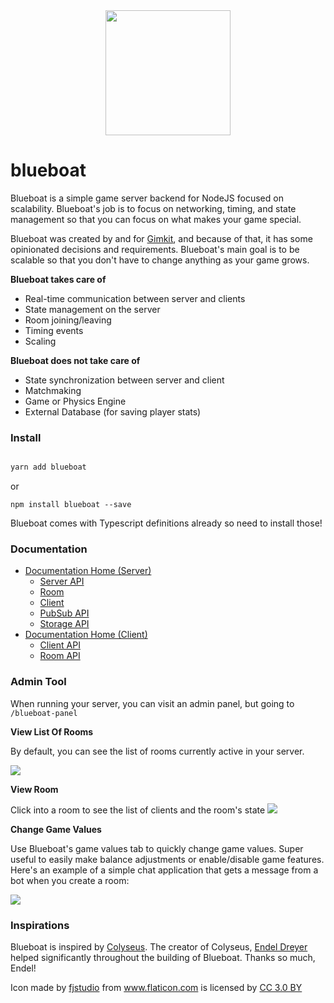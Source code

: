 <div align='center'>
  <img width="200px" src='https://image.flaticon.com/icons/svg/947/947077.svg'>
</div>

# blueboat

Blueboat is a simple game server backend for NodeJS focused on scalability. Blueboat's job is to focus on networking, timing, and state management so that you can focus on what makes your game special. 

Blueboat was created by and for [Gimkit](https://www.gimkit.com), and because of that, it has some opinionated decisions and requirements. Blueboat's main goal is to be scalable so that you don't have to change anything as your game grows.

**Blueboat takes care of**
* Real-time communication between server and clients
* State management on the server   
* Room joining/leaving
* Timing events
* Scaling

**Blueboat does not take care of**
* State synchronization between server and client
* Matchmaking
* Game or Physics Engine
* External Database (for saving player stats)

### Install
```bash

yarn add blueboat
```

or

```
npm install blueboat --save
```

Blueboat comes with Typescript definitions already so need to install those!


### Documentation
* [Documentation Home (Server)](https://github.com/gimkit/blueboat/wiki)
  * [Server API](https://github.com/gimkit/blueboat/wiki/Server-API)
  * [Room](https://github.com/gimkit/blueboat/wiki/Room)
  * [Client](https://github.com/gimkit/blueboat/wiki/Client)
  * [PubSub API](https://github.com/gimkit/blueboat/wiki/Pubsub-API)
  * [Storage API](https://github.com/gimkit/blueboat/wiki/Storage-API)
* [Documentation Home (Client)](https://github.com/gimkit/blueboat-client/wiki)
  * [Client API](https://github.com/gimkit/blueboat-client/wiki/Client-API)
  * [Room API](https://github.com/gimkit/blueboat-client/wiki/Room-API)
  
  

### Admin Tool
When running your server, you can visit an admin panel, but going to `/blueboat-panel`

**View List Of Rooms**

By default, you can see the list of rooms currently active in your server.

<img src='https://i.imgur.com/xOEYJ07.png'>

**View Room**

Click into a room to see the list of clients and the room's state
<img src='https://i.imgur.com/dv9XMDM.png'>

**Change Game Values**

Use Blueboat's game values tab to quickly change game values. Super useful to easily make balance adjustments or enable/disable game features. Here's an example of a simple chat application that gets a message from a bot when you create a room:

<img src='https://i.imgur.com/mPleH93.gif'>


### Inspirations
Blueboat is inspired by [Colyseus](https://github.com/colyseus/colyseus/). The creator of Colyseus, [Endel Dreyer](https://github.com/endel) helped significantly throughout the building of Blueboat. Thanks so much, Endel!

<div>Icon made by <a href="https://www.flaticon.com/authors/fjstudio" title="fjstudio">fjstudio</a> from <a href="https://www.flaticon.com/" 			    title="Flaticon">www.flaticon.com</a> is licensed by <a href="http://creativecommons.org/licenses/by/3.0/" 			    title="Creative Commons BY 3.0" target="_blank">CC 3.0 BY</a></div>
